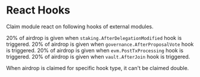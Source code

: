 <!--
order: 5
-->

# React Hooks

Claim module react on following hooks of external modules.

20% of airdrop is given when `staking.AfterDelegationModified` hook is triggered.
20% of airdrop is given when `governance.AfterProposalVote` hook is triggered.
20% of airdrop is given when `evm.PostTxProcessing` hook is triggered.
20% of airdrop is given when `vault.AfterJoin` hook is triggered.

When airdrop is claimed for specific hook type, it can't be claimed double.
